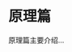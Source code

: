 <!--
 * Author  rhys.zhao
 * Date  2023-03-02 15:12:45
 * LastEditors  rhys.zhao
 * LastEditTime  2023-07-21 10:29:59
 * Description
-->

# 原理篇

原理篇主要介绍...
